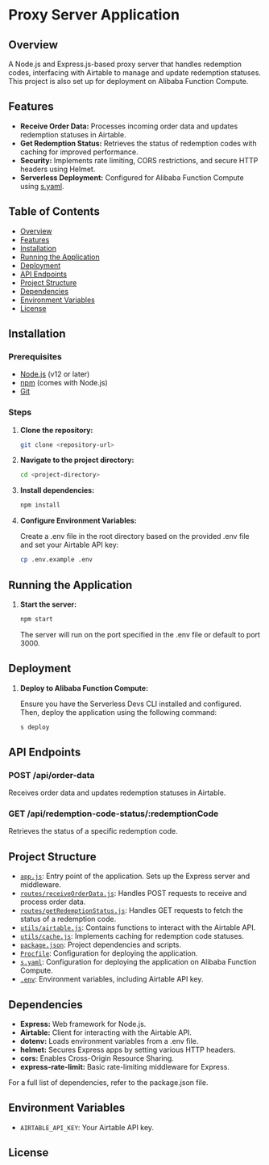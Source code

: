 # Proxy Server Application

## Overview

A Node.js and Express.js-based proxy server that handles redemption codes, interfacing with Airtable to manage and update redemption statuses. This project is also set up for deployment on Alibaba Function Compute.

## Features

- **Receive Order Data:** Processes incoming order data and updates redemption statuses in Airtable.
- **Get Redemption Status:** Retrieves the status of redemption codes with caching for improved performance.
- **Security:** Implements rate limiting, CORS restrictions, and secure HTTP headers using Helmet.
- **Serverless Deployment:** Configured for Alibaba Function Compute using [s.yaml](s.yaml).

## Table of Contents

- [Overview](#overview)
- [Features](#features)
- [Installation](#installation)
- [Running the Application](#running-the-application)
- [Deployment](#deployment)
- [API Endpoints](#api-endpoints)
- [Project Structure](#project-structure)
- [Dependencies](#dependencies)
- [Environment Variables](#environment-variables)
- [License](#license)

## Installation

### Prerequisites

- [Node.js](https://nodejs.org/) (v12 or later)
- [npm](https://www.npmjs.com/) (comes with Node.js)
- [Git](https://git-scm.com/)

### Steps

1. **Clone the repository:**

   ```sh
   git clone <repository-url>
   ```

2. **Navigate to the project directory:**

   ```sh
   cd <project-directory>
   ```

3. **Install dependencies:**

   ```sh
   npm install
   ```

4. **Configure Environment Variables:**

   Create a .env file in the root directory based on the provided .env file and set your Airtable API key:

   ```sh
   cp .env.example .env
   ```

## Running the Application

1. **Start the server:**

   ```sh
   npm start
   ```

   The server will run on the port specified in the .env file or default to port 3000.

## Deployment

1. **Deploy to Alibaba Function Compute:**

   Ensure you have the Serverless Devs CLI installed and configured. Then, deploy the application using the following command:

   ```sh
   s deploy
   ```

## API Endpoints

### POST /api/order-data

Receives order data and updates redemption statuses in Airtable.

### GET /api/redemption-code-status/:redemptionCode

Retrieves the status of a specific redemption code.

## Project Structure

- [`app.js`](app.js): Entry point of the application. Sets up the Express server and middleware.
- [`routes/receiveOrderData.js`](routes/receiveOrderData.js): Handles POST requests to receive and process order data.
- [`routes/getRedemptionStatus.js`](routes/getRedemptionStatus.js): Handles GET requests to fetch the status of a redemption code.
- [`utils/airtable.js`](utils/airtable.js): Contains functions to interact with the Airtable API.
- [`utils/cache.js`](utils/cache.js): Implements caching for redemption code statuses.
- [`package.json`](package.json): Project dependencies and scripts.
- [`Procfile`](Procfile): Configuration for deploying the application.
- [`s.yaml`](s.yaml): Configuration for deploying the application on Alibaba Function Compute.
- [`.env`](.env): Environment variables, including Airtable API key.

## Dependencies

- **Express:** Web framework for Node.js.
- **Airtable:** Client for interacting with the Airtable API.
- **dotenv:** Loads environment variables from a .env file.
- **helmet:** Secures Express apps by setting various HTTP headers.
- **cors:** Enables Cross-Origin Resource Sharing.
- **express-rate-limit:** Basic rate-limiting middleware for Express.

For a full list of dependencies, refer to the package.json file.

## Environment Variables

- `AIRTABLE_API_KEY`: Your Airtable API key.

## License


